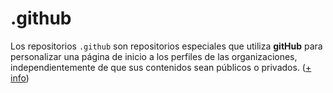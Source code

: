 # .github

Los repositorios `.github` son repositorios especiales que utiliza **gitHub** para personalizar una página de inicio a los perfiles de las organizaciones, independientemente de que sus contenidos sean públicos o privados. ([+ info](https://docs.github.com/es/organizations/collaborating-with-groups-in-organizations/customizing-your-organizations-profile))
